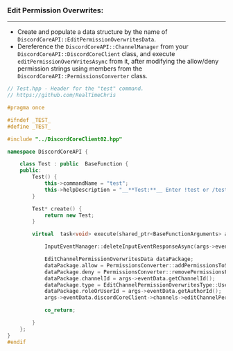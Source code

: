 ### **Edit Permission Overwrites:**
---
- Create and populate a data structure by the name of `DiscordCoreAPI::EditPermissionOverwritesData`.
- Dereference the `DiscordCoreAPI::ChannelManager` from your `DiscordCoreAPI::DiscordCoreClient` class, and execute `editPermissionOverWritesAsync` from it, after modifying the allow/deny permission strings using members from the `DiscordCoreAPI::PermissionsConverter` class.
```cpp
// Test.hpp - Header for the "test" command.
// https://github.com/RealTimeChris

#pragma once

#ifndef _TEST_
#define _TEST_

#include "../DiscordCoreClient02.hpp"

namespace DiscordCoreAPI {

	class Test : public  BaseFunction {
	public:
		Test() {
			this->commandName = "test";
			this->helpDescription = "__**Test:**__ Enter !test or /test to run this command!";
		}

		Test* create() {
			return new Test;
		}

		virtual  task<void> execute(shared_ptr<BaseFunctionArguments> args) {

			InputEventManager::deleteInputEventResponseAsync(args->eventData);

			EditChannelPermissionOverwritesData dataPackage;
			dataPackage.allow = PermissionsConverter::addPermissionsToString(dataPackage.allow, vector<Permissions>{Permissions::ADD_REACTIONS, Permissions::MANAGE_MESSAGES});
			dataPackage.deny = PermissionsConverter::removePermissionsFromString(dataPackage.deny, vector<Permissions>{Permissions::ATTACH_FILES, Permissions::EMBED_LINKS});
			dataPackage.channelId = args->eventData.getChannelId();
			dataPackage.type = EditChannelPermissionOverwritesType::User;
			dataPackage.roleOrUserId = args->eventData.getAuthorId();
			args->eventData.discordCoreClient->channels->editChannelPermissionOverwritesAsync({}).get();

			co_return;

		}
	};
}
#endif
```
